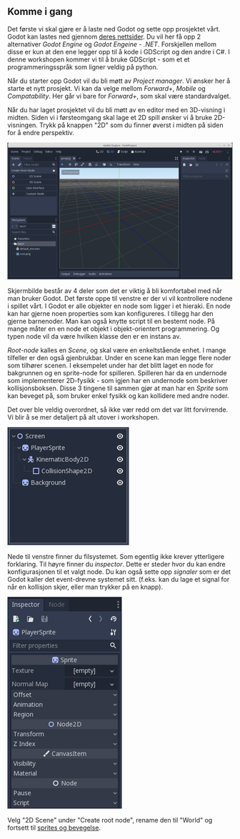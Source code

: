 ## Komme i gang

Det første vi skal gjøre er å laste ned Godot og sette opp prosjektet vårt. Godot kan lastes ned gjennom
[deres nettsider](https://godotengine.org/download). Du vil her få opp 2 alternativer *Godot Engine* og
*Godot Engeine - .NET*. Forskjellen mellom disse er kun at den ene legger opp til å kode i GDScript og den andre i C#.
I denne workshopen kommer vi til å bruke GDScript - som et et programmeringsspråk som ligner veldig på python.

Når du starter opp Godot vil du bli møtt av *Project manager*. Vi ønsker her å starte et nytt prosjekt. Vi kan da velge
mellom *Forward+*, *Mobile* og *Compatability*. Her går vi bare for *Forward+*, som skal være standardvalget.

Når du har laget prosjektet vil du bli møtt av en editor med en 3D-visning i midten. Siden vi i førsteomgang skal
lage et 2D spill ønsker vi å bruke 2D-visningen. Trykk på knappen "2D" som du finner øverst i midten på siden for
å endre perspektiv.

![Skjermbilde av hvordan Godot ser ut når man åpner det første gang](./bilder/forste-apning.png)

Skjermbilde består av 4 deler som det er viktig å bli komfortabel med når man bruker Godot. Det første oppe til venstre
er der vi vil kontrollere nodene i spillet vårt. I Godot er alle objekter en node som ligger i et hieraki. En node kan
har gjerne noen properties som kan konfigureres. I tillegg har den gjerne barnenoder. Man kan også knytte script til
en bestemt node. På mange måter en en node et objekt i objekt-orientert programmering. Og typen node vil da være hvilken
klasse den er en instans av.

*Root-node* kalles en *Scene*, og skal være en enkeltstående enhet. I mange tilfeller er den også gjenbrukbar. Under en
scene kan man legge flere noder som tilhører scenen. I eksempelet under har det blitt laget en node for bakgrunnen og
en sprite-node for spilleren. Spilleren har da en undernode som implementerer 2D-fysikk - som igjen har en undernode
som beskriver kollisjonsboksen. Disse 3 tingene til sammen gjør at man har en *Sprite* som kan beveget på, som
bruker enkel fysikk og kan kollidere med andre noder.

Det over ble veldig overordnet, så ikke vær redd om det var litt forvirrende. Vi blir å se mer detaljert på alt utover
i workshopen.

![Bilde av et eksempel-oppsett av noder](./bilder/nodes.png)

Nede til venstre finner du filsystemet. Som egentlig ikke krever ytterligere forklaring. Til høyre finner du *inspector*.
Dette er steder hvor du kan endre konfigurasjonen til et valgt node. Du kan også sette opp *signaler* som er det Godot
kaller det event-drevne systemet sitt. (f.eks. kan du lage et signal for når en kollisjon skjer, eller man trykker på en
knapp).

![Bilde av inspector](./bilder/inspector.png)

Velg "2D Scene" under "Create root node", rename den til "World" og fortsett til [sprites og bevegelse](./02-sprites-og-bevegelse.md).